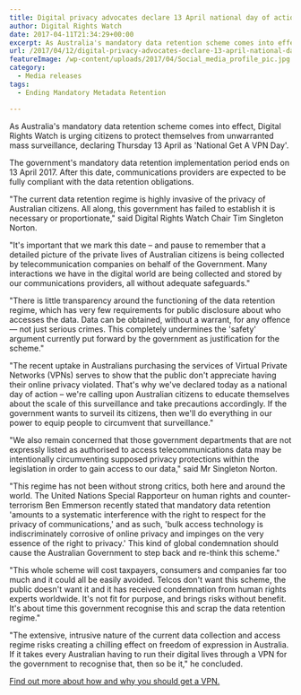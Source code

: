 ```yaml
---
title: Digital privacy advocates declare 13 April national day of action against data retention
author: Digital Rights Watch
date: 2017-04-11T21:34:29+00:00
excerpt: As Australia's mandatory data retention scheme comes into effect, Digital Rights Watch is urging citizens to protect themselves from unwarranted mass surveillance, declaring Thursday 13 April as 'National Get A VPN Day'.
url: /2017/04/12/digital-privacy-advocates-declare-13-april-national-day-of-action-against-data-retention/
featureImage: /wp-content/uploads/2017/04/Social_media_profile_pic.jpg
category:
  - Media releases
tags:
  - Ending Mandatory Metadata Retention

---
```

<span style="font-weight: 400;">As Australia's mandatory data retention scheme comes into effect, Digital Rights Watch is urging citizens to protect themselves from unwarranted mass surveillance, declaring Thursday 13 April as 'National Get A VPN Day'.</span>

<span style="font-weight: 400;">The government's mandatory data retention implementation period ends on 13 April 2017. After this date, communications providers are expected to be fully compliant with the data retention obligations.</span>

<span style="font-weight: 400;">"The current data retention regime is highly invasive of the privacy of Australian citizens. All along, this government has failed to establish it is necessary or proportionate," said Digital Rights Watch Chair Tim Singleton Norton.</span>

<span style="font-weight: 400;">"It's important that we mark this date – and pause to remember that a detailed picture of the private lives of Australian citizens is being collected by telecommunication companies on behalf of the Government. Many interactions we have in the digital world are being collected and stored by our communications providers, all without adequate safeguards."</span>

<span style="font-weight: 400;">"There is little transparency around the functioning of the data retention regime, which has very few requirements for public disclosure about who accesses the data. Data can be obtained, without a warrant, for any offence &#8212; not just serious crimes. This completely undermines the 'safety' argument currently put forward by the government as justification for the scheme."</span>

"The recent uptake in Australians purchasing the services of Virtual Private Networks (VPNs) serves to show that the public don't appreciate having their online privacy violated. That's why we've declared today as a national day of action &#8211; we're calling upon Australian citizens to educate themselves about the scale of this surveillance and take precautions accordingly. If the government wants to surveil its citizens, then we'll do everything in our power to equip people to circumvent that surveillance."

<span style="font-weight: 400;">"We also remain concerned that those government departments that are not expressly listed as authorised to access telecommunications data may be intentionally circumventing supposed privacy protections within the legislation in order to gain access to our data," said Mr Singleton Norton.</span>

<span style="font-weight: 400;">"This regime has not been without strong critics, both here and around the world. The United Nations Special Rapporteur</span> <span style="font-weight: 400;">on human rights and counter-terrorism Ben Emmerson recently stated that mandatory data retention 'amounts to a systematic interference with the right to respect for the privacy of communications,' and as such, 'bulk access technology is indiscriminately corrosive of online privacy and impinges on the very essence of the right to privacy.' This kind of global condemnation should cause the Australian Government to step back and re-think this scheme."</span>

<span style="font-weight: 400;">"This whole scheme will cost taxpayers, consumers and companies far too much and it could all be easily avoided. Telcos don't want this scheme, the public doesn't want it and it has received condemnation from human rights experts worldwide. It's not fit for purpose, and brings risks without benefit. It's about time this government recognise this and scrap the data retention regime." </span>

<span style="font-weight: 400;">"The extensive, intrusive nature of the current data collection and access regime risks creating a chilling effect on freedom of expression in Australia. If it takes every Australian having to run their digital lives through a VPN for the government to recognise that, then so be it," he concluded.</span>

[Find out more about how and why you should get a VPN.][1]



 [1]: http://digitalrightswatch.org.au/2017/04/12/get-a-vpn/
